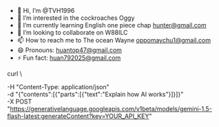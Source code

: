 - 👋 Hi, I’m @TVH1996
- 👀 I’m interested in the cockroaches Oggy 
- 🌱 I’m currently learning English one piece chap hunter@gmail.com
- 💞️ I’m looking to collaborate on W88ILC 
- 📫 How to reach me to The ocean Wayne oppomaychu1@gmail.com
- 😄 Pronouns: huantop47@gmail.com
- ⚡ Fun fact: huan792025@gmail.com

<!---privacy-statement-update-sep-2022
TVH1996/TVH1996 is a ✨ special ✨ repository because its `README.md` (this file) appears on your GitHub profile.
You can click the Preview link to take a look at your changes.
--->curl \
  -H "Content-Type: application/json" \
  -d "{\"contents\":[{\"parts\":[{\"text\":\"Explain how AI works\"}]}]}" \
  -X POST "https://generativelanguage.googleapis.com/v1beta/models/gemini-1.5-flash-latest:generateContent?key=YOUR_API_KEY"

